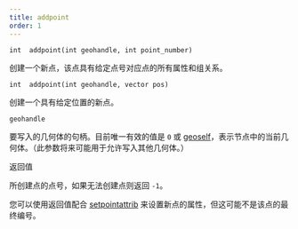 ```yaml
---
title: addpoint
order: 1
---
```

`int  addpoint(int geohandle, int point_number)`

创建一个新点，该点具有给定点号对应点的所有属性和组关系。

`int  addpoint(int geohandle, vector pos)`

创建一个具有给定位置的新点。

`geohandle`

要写入的几何体的句柄。目前唯一有效的值是 `0` 或 [geoself](geoself.html "返回当前几何体的句柄")，表示节点中的当前几何体。（此参数将来可能用于允许写入其他几何体。）

返回值

所创建点的点号，如果无法创建点则返回 `-1`。

您可以使用返回值配合 [setpointattrib](setpointattrib.html "设置几何体中点的属性") 来设置新点的属性，但这可能不是该点的最终编号。

